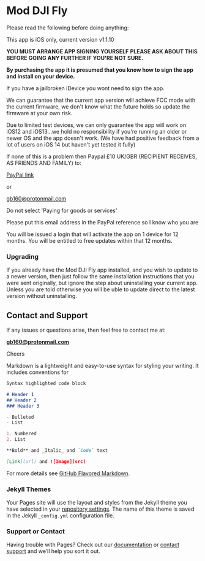# Mod DJI Fly


Please read the following before doing anything:

This app is iOS only, current version v1.1.10

**YOU MUST ARRANGE APP SIGNING YOURSELF**
**PLEASE ASK ABOUT THIS BEFORE GOING ANY FURTHER IF YOU'RE NOT SURE.**

**By purchasing the app it is presumed that you know how to sign the app and install on your device.**


If you have a jailbroken iDevice you wont need to sign the app.

We can guarantee that the current app version will achieve FCC mode with the current firmware, we don't know what the future holds so update the firmware at your own risk.

Due to limited test devices, we can only guarantee the app will work on iOS12 and iOS13...we hold no responsibility if you're running an older or newer OS and the app doesn't work.
(We have had positive feedback from a lot of users on iOS 14 but haven't yet tested it fully)

If none of this is a problem then Paypal £10 UK/GBR (RECIPIENT RECEIVES, AS FRIENDS AND FAMILY) to:

[PayPal link](https://paypal.me/fccdjifly?locale.x=en_GB)

or

gb160@protonmail.com

Do not select 'Paying for goods or services'

Please put this email address in the PayPal reference so I know who you are

You will be issued a login that will activate the app on 1 device for 12 months.
You will be entitled to free updates within that 12 months.


### Upgrading

If you already have the Mod DJI Fly app installed, and you wish to update to a newer version, then just follow the same installation instructions that you were sent originally, but ignore the step about uninstalling your current app.
Unless you are told otherwise you will be uble to update direct to the latest version without uninstalling.


## Contact and Support

If any issues or questions arise, then feel free to contact me at:

**gb160@protonmail.com**

Cheers

Markdown is a lightweight and easy-to-use syntax for styling your writing. It includes conventions for

```markdown
Syntax highlighted code block

# Header 1
## Header 2
### Header 3

- Bulleted
- List

1. Numbered
2. List

**Bold** and _Italic_ and `Code` text

[Link](url) and ![Image](src)
```

For more details see [GitHub Flavored Markdown](https://guides.github.com/features/mastering-markdown/).

### Jekyll Themes

Your Pages site will use the layout and styles from the Jekyll theme you have selected in your [repository settings](https://github.com/gb160/gb160/settings). The name of this theme is saved in the Jekyll `_config.yml` configuration file.

### Support or Contact

Having trouble with Pages? Check out our [documentation](https://docs.github.com/categories/github-pages-basics/) or [contact support](https://github.com/contact) and we’ll help you sort it out.
